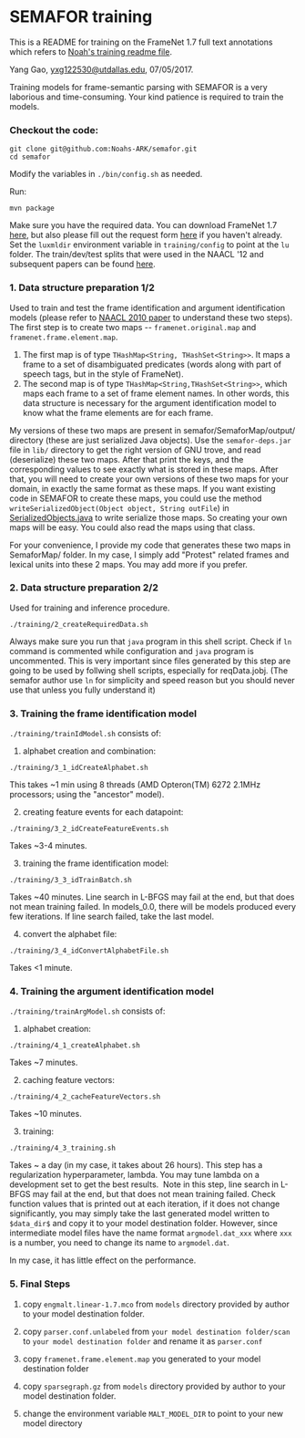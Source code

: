 # SEMAFOR training

This is a README for training on the FrameNet 1.7 full text annotations which refers to [Noah's training readme file](https://github.com/Noahs-ARK/semafor/tree/master/training).

Yang Gao, yxg122530@utdallas.edu, 07/05/2017.

Training models for frame-semantic parsing with SEMAFOR is a very laborious and 
time-consuming. Your kind patience is required to train the models.

### Checkout the code:

```
git clone git@github.com:Noahs-ARK/semafor.git
cd semafor
```

Modify the variables in `./bin/config.sh` as needed.

Run:

```
mvn package
```

Make sure you have the required data.
You can download FrameNet 1.7 [here](https://utdallas.box.com/s/ma5s14qf9aphes5d2hro7d5x9q98g3zx), but
also please fill out the request form [here](https://framenet.icsi.berkeley.edu/fndrupal/framenet_data)
if you haven't already.
Set the `luxmldir` environment variable in `training/config` to point at the `lu` folder.
The train/dev/test splits that were used in the NAACL '12 and subsequent papers can be found
[here](http://www.cs.cmu.edu/~ark/SEMAFOR/naacl2012_splits_with_rank_score.tar.gz).


### 1. Data structure preparation 1/2

Used to train and test the frame identification and argument identification models (please refer to [NAACL 2010 paper](https://homes.cs.washington.edu/~nasmith/papers/das+schneider+chen+smith.naacl10.pdf) to understand these two steps). The first step is to create two maps --  `framenet.original.map` and `framenet.frame.element.map`.
  1. The first map is of type `THashMap<String, THashSet<String>>`. It maps a frame to a set of disambiguated predicates (words along with part of speech tags, but in the style of FrameNet).
  2. The second map is of type `THashMap<String,THashSet<String>>`, which maps each frame to a set of frame element names. In other words, this data structure is necessary for the argument identification model to know what the frame elements are for each frame.

My versions of these two maps are present in semafor/SemaforMap/output/ directory (these are just serialized Java objects). 
Use the `semafor-deps.jar` file in `lib/` directory  to get the right version of GNU trove, and read (deserialize) these two maps. After that print the keys, and the corresponding values to see exactly what is 
stored in these maps. After that, you will need to create your own versions of these two maps for your domain, in exactly the same format as these maps. If you want existing code in SEMAFOR to create these maps, you could use the method `writeSerializedObject(Object object, String outFile`) in [SerializedObjects.java](https://github.com/sammthomson/semafor/blob/master/src/main/java/edu/cmu/cs/lti/ark/util/SerializedObjects.java) to write serialize those maps. So creating your own maps will be easy. You could also read the maps using that class.

For your convenience, I provide my code that generates these two maps in SemaforMap/ folder. In my case, I simply add "Protest" related frames and lexical units into these 2 maps. You may add more if you prefer.

### 2. Data structure preparation 2/2

Used for training and inference procedure.
```
./training/2_createRequiredData.sh
```
Always make sure you run that ```java``` program in this shell script. Check if ```ln``` command is commented while configuration and ```java``` program is uncommented. This is very important since files generated by this step are going to be used by follwing shell scripts, especially for reqData.jobj. (The semafor author use ```ln``` for simplicity and speed reason but you should never use that unless you fully understand it)

### 3. Training the frame identification model

 `./training/trainIdModel.sh` consists of:

1. alphabet creation and combination:
  ```
  ./training/3_1_idCreateAlphabet.sh
  ```
  This takes ~1 min using 8 threads (AMD Opteron(TM) 6272 2.1MHz processors; using the "ancestor" model).

2. creating feature events for each datapoint:
  ```
  ./training/3_2_idCreateFeatureEvents.sh
  ```
  Takes ~3-4 minutes.

3. training the frame identification model:
  ```
  ./training/3_3_idTrainBatch.sh
  ```
  Takes ~40 minutes.
  Line search in L-BFGS may fail at the end, but that does not mean training failed. 
  In models_0.0, there will be models produced every few iterations. If line search failed, take the last model.

4. convert the alphabet file:
  ```
  ./training/3_4_idConvertAlphabetFile.sh
  ```
  Takes <1 minute.

### 4. Training the argument identification model

`./training/trainArgModel.sh` consists of:

1. alphabet creation:
  ```
  ./training/4_1_createAlphabet.sh
  ```
  Takes ~7 minutes.

2. caching feature vectors:
  ```
  ./training/4_2_cacheFeatureVectors.sh
  ```
  Takes ~10 minutes.

3. training:
  ```
  ./training/4_3_training.sh
  ```
  Takes ~ a day (in my case, it takes about 26 hours).
  This step has a regularization hyperparameter, lambda. You may tune lambda on a development set to get the best results.
  Note in this step, line search in L-BFGS may fail at the end, but that does not mean training failed. Check function values that is printed out at each iteration, if it does not change significantly, you may simply take the last generated model written to ```$data_dir$``` and copy it to your model destination folder. However, since intermediate model files have the name format ```argmodel.dat_xxx``` where ```xxx``` is a number, you need to change its name to ```argmodel.dat```. 
  
  In my case, it has little effect on the performance. 

### 5. Final Steps

1. copy ```engmalt.linear-1.7.mco``` from ```models``` directory provided by author to your model destination folder.

2. copy ```parser.conf.unlabeled``` from ```your model destination folder/scan``` to ```your model destination folder``` and rename it as ```parser.conf```

3. copy ```framenet.frame.element.map``` you generated to your model destination folder

4. copy ```sparsegraph.gz``` from ```models``` directory provided by author to your model destination folder.

5. change the environment variable ```MALT_MODEL_DIR``` to point to your new model directory
